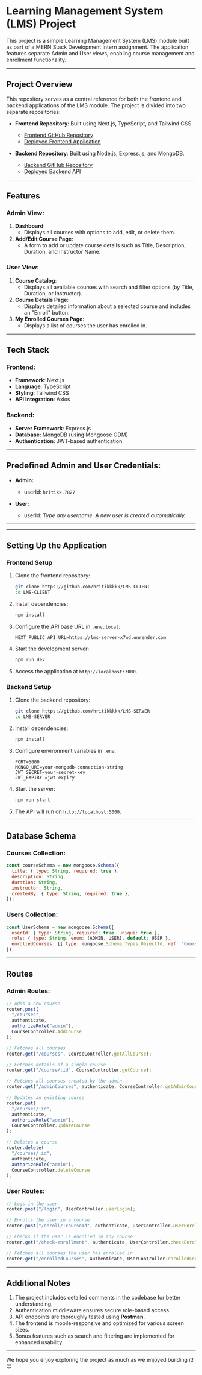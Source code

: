 # Learning Management System (LMS) Project

This project is a simple Learning Management System (LMS) module built as part of a MERN Stack Development Intern assignment. The application features separate Admin and User views, enabling course management and enrollment functionality.

---

## Project Overview

This repository serves as a central reference for both the frontend and backend applications of the LMS module. The project is divided into two separate repositories:

- **Frontend Repository**: Built using Next.js, TypeScript, and Tailwind CSS.
  - [Frontend GitHub Repository](https://github.com/hritikkkkk/LMS-CLIENT)
  - [Deployed Frontend Application](https://lms-client-orpin-phi.vercel.app/)

- **Backend Repository**: Built using Node.js, Express.js, and MongoDB.
  - [Backend GitHub Repository](https://github.com/hritikkkkk/LMS-SERVER)
  - [Deployed Backend API](https://lms-server-x7wd.onrender.com/admin/courses)

---

## Features

### Admin View:
1. **Dashboard**:
   - Displays all courses with options to add, edit, or delete them.
2. **Add/Edit Course Page**:
   - A form to add or update course details such as Title, Description, Duration, and Instructor Name.

### User View:
1. **Course Catalog**:
   - Displays all available courses with search and filter options (by Title, Duration, or Instructor).
2. **Course Details Page**:
   - Displays detailed information about a selected course and includes an "Enroll" button.
3. **My Enrolled Courses Page**:
   - Displays a list of courses the user has enrolled in.

---

## Tech Stack

### Frontend:
- **Framework**: Next.js
- **Language**: TypeScript
- **Styling**: Tailwind CSS
- **API Integration**: Axios

### Backend:
- **Server Framework**: Express.js
- **Database**: MongoDB (using Mongoose ODM)
- **Authentication**: JWT-based authentication

---

## Predefined Admin and User Credentials:

- **Admin:**
  - userId: `hritikk.7827`

- **User:**
  - userId: *Type any username. A new user is created automatically.*

---



---

## Setting Up the Application

### Frontend Setup

1. Clone the frontend repository:
   ```bash
   git clone https://github.com/hritikkkkk/LMS-CLIENT
   cd LMS-CLIENT
   ```
2. Install dependencies:
   ```bash
   npm install
   ```
3. Configure the API base URL in `.env.local`:
   ```env
   NEXT_PUBLIC_API_URL=https://lms-server-x7wd.onrender.com
   ```
4. Start the development server:
   ```bash
   npm run dev
   ```
5. Access the application at `http://localhost:3000`.

### Backend Setup

1. Clone the backend repository:
   ```bash
   git clone https://github.com/hritikkkkk/LMS-SERVER
   cd LMS-SERVER
   ```
2. Install dependencies:
   ```bash
   npm install
   ```
3. Configure environment variables in `.env`:
   ```env
   PORT=5000
   MONGO_URI=your-mongodb-connection-string
   JWT_SECRET=your-secret-key
   JWT_EXPIRY =jwt-expiry
   ```
4. Start the server:
   ```bash
   npm run start
   ```
5. The API will run on `http://localhost:5000`.

---

## Database Schema

### Courses Collection:
```javascript
const courseSchema = new mongoose.Schema({
  title: { type: String, required: true },
  description: String,
  duration: String,
  instructor: String,
  createdBy: { type: String, required: true },
});
```

### Users Collection:
```javascript
const UserSchema = new mongoose.Schema({
  userId: { type: String, required: true, unique: true },
  role: { type: String, enum: [ADMIN, USER], default: USER },
  enrolledCourses: [{ type: mongoose.Schema.Types.ObjectId, ref: "Course" }],
});
```

---

## Routes

### Admin Routes:
```javascript
// Adds a new course
router.post(
  "/courses",
  authenticate,
  authorizeRole("admin"),
  CourseController.AddCourse
);

// Fetches all courses
router.get("/courses", CourseController.getAllCourse);

// Fetches details of a single course
router.get("/course/:id", CourseController.getCourse);

// Fetches all courses created by the admin
router.get("/adminCourses", authenticate, CourseController.getAdminCourse);

// Updates an existing course
router.put(
  "/courses/:id",
  authenticate,
  authorizeRole("admin"),
  CourseController.updateCourse
);

// Deletes a course
router.delete(
  "/courses/:id",
  authenticate,
  authorizeRole("admin"),
  CourseController.deleteCourse
);
```

### User Routes:
```javascript
// Logs in the user
router.post("/login", UserController.userLogin);

// Enrolls the user in a course
router.post("/enroll/:courseId", authenticate, UserController.userEnroll);

// Checks if the user is enrolled in any course
router.get("/check-enrollment", authenticate, UserController.checkEnroll);

// Fetches all courses the user has enrolled in
router.get("/enrolledCourses", authenticate, UserController.enrolledCourses);
```

---

## Additional Notes

1. The project includes detailed comments in the codebase for better understanding.
2. Authentication middleware ensures secure role-based access.
3. API endpoints are thoroughly tested using **Postman**.
4. The frontend is mobile-responsive and optimized for various screen sizes.
5. Bonus features such as search and filtering are implemented for enhanced usability.

---

We hope you enjoy exploring the project as much as we enjoyed building it! 😊
